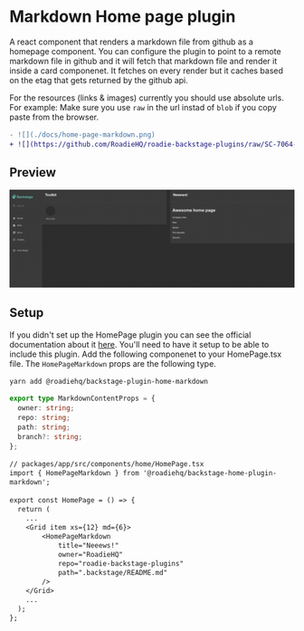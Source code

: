 # Markdown Home page plugin

A react component that renders a markdown file from github as a homepage component. You can configure the plugin to point to a remote markdown file in github and it will fetch that markdown file and render it inside a card componenet.
It fetches on every render but it caches based on the etag that gets returned by the github api.

For the resources (links & images) currently you should use absolute urls. For example:
Make sure you use `raw` in the url instad of `blob` if you copy paste from the browser.

```diff
- ![](./docs/home-page-markdown.png)
+ ![](https://github.com/RoadieHQ/roadie-backstage-plugins/raw/SC-7064-add-markdown-home-plugin/plugins/home/backstage-plugin-home-markdown/docs/home-page-markdown.png)
```

## Preview

![](./docs/home-page-markdown.png)

## Setup

If you didn't set up the HomePage plugin you can see the official documentation about it [here](https://github.com/backstage/backstage/tree/master/plugins/home). You'll need to have it setup to be able to include this plugin.
Add the following componenet to your HomePage.tsx file. The `HomePageMarkdown` props are the following type.

```bash
yarn add @roadiehq/backstage-plugin-home-markdown
```

```ts
export type MarkdownContentProps = {
  owner: string;
  repo: string;
  path: string;
  branch?: string;
};
```

```tsx
// packages/app/src/components/home/HomePage.tsx
import { HomePageMarkdown } from '@roadiehq/backstage-home-plugin-markdown';

export const HomePage = () => {
  return (
    ...
    <Grid item xs={12} md={6}>
        <HomePageMarkdown
            title="Neeews!"
            owner="RoadieHQ"
            repo="roadie-backstage-plugins"
            path=".backstage/README.md"
        />
    </Grid>
    ...
  );
};
```
